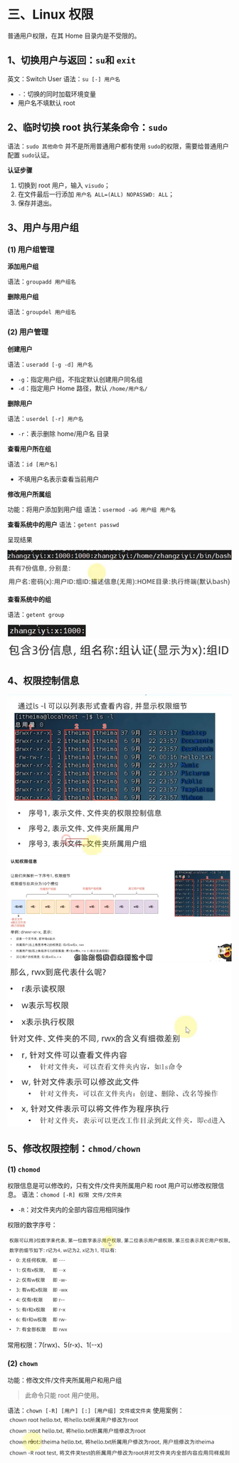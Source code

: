 # 三、Linux 权限

普通用户权限，在其 Home 目录内是不受限的。

## 1、切换用户与返回：`su`和 `exit`

英文：Switch User
语法：`su [-] 用户名`

- `-`：切换的同时加载环境变量
- 用户名不填默认 root

## 2、临时切换 root 执行某条命令：`sudo`

语法：`sudo 其他命令`
并不是所用普通用户都有使用 `sudo`的权限，需要给普通用户配置 `sudo`认证。

**认证步骤**

1. 切换到 root 用户，输入 `visudo`；
2. 在文件最后一行添加 `用户名 ALL=(ALL)	NOPASSWD: ALL`；
3. 保存并退出。

## 3、用户与用户组

### (1) 用户组管理

**添加用户组**

语法：`groupadd 用户组名`

**删除用户组**

语法：`groupdel 用户组名`

### (2) 用户管理

**创建用户**

语法：`useradd [-g -d] 用户名`

- `-g`：指定用户组，不指定默认创建用户同名组
- `-d`：指定用户 Home 路径，默认 `/home/用户名/`

**删除用户**

语法：`userdel [-r] 用户名`

- `-r`：表示删除 home/用户名 目录

**查看用户所在组**

语法：`id [用户名]`

- 不填用户名表示查看当前用户

**修改用户所属组**

功能：将用户添加到用户组
语法：`usermod -aG 用户组 用户名`

**查看系统中的用户**
语法：`getent passwd`

呈现结果

![img_13.png](img_13.png)
![img_14.png](img_14.png)

**查看系统中的组**

语法：`getent group`

![img_15.png](img_15.png)
![img_16.png](img_16.png)

## 4、权限控制信息
![img_17.png](img_17.png)
![img_18.png](img_18.png)
![img_19.png](img_19.png)


## 5、修改权限控制：`chmod/chown`

### (1) `chomod`

权限信息是可以修改的，只有文件/文件夹所属用户和 root 用户可以修改权限信息。
语法：`chomod [-R] 权限 文件/文件夹`

- `-R`：对文件夹内的全部内容应用相同操作

权限的数字序号：

![img_20.png](img_20.png)

常用权限：7(rwx)、5(r-x)、1(--x)

### (2) `chown`

功能：修改文件/文件夹所属用户和用户组

> 此命令只能 root 用户使用。

语法：`chown [-R] [用户] [:] [用户组] 文件或文件夹`
使用案例：
![img_21.png](img_21.png)

